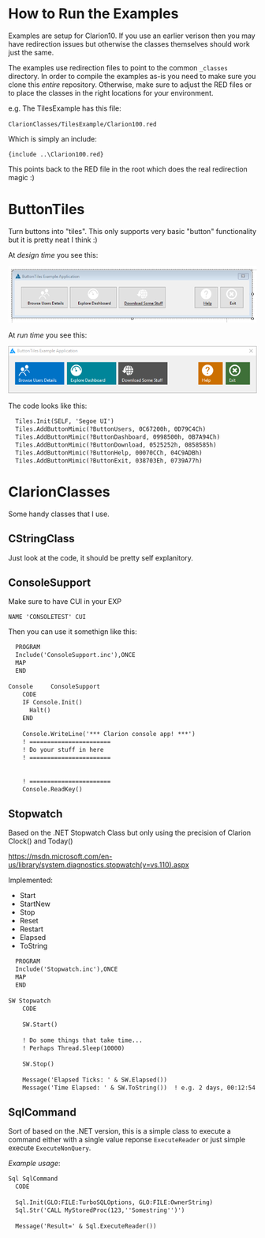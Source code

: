 # How to Run the Examples

Examples are setup for Clarion10. If you use an earlier verison then you may have redirection issues but otherwise the classes themselves should work just the same.

The examples use redirection files to point to the common `_classes` directory. 
In order to compile the examples as-is you need to make sure you clone this *entire* repository. Otherwise, make sure to adjust the RED files or to place the classes in the right locations for your environment.

e.g. The TilesExample has this file:

`ClarionClasses/TilesExample/Clarion100.red`

Which is simply an include:

```
{include ..\Clarion100.red}
```

This points back to the RED file in the root which does the real redirection magic :)

# ButtonTiles
Turn buttons into "tiles". This only supports very basic "button" functionality but it is pretty neat I think :)

At *design time* you see this:

![ButtonTiles DesignTime](/_docs/ButtonTiles_DesignTime.png?raw=true)

At *run time* you see this:

![ButtonTiles RunTime](/_docs/ButtonTiles_RunTime.png?raw=true)

The code looks like this:

```
  Tiles.Init(SELF, 'Segoe UI')
  Tiles.AddButtonMimic(?ButtonUsers, 0C67200h, 0D79C4Ch)
  Tiles.AddButtonMimic(?ButtonDashboard, 0998500h, 0B7A94Ch)
  Tiles.AddButtonMimic(?ButtonDownload, 0525252h, 0858585h)
  Tiles.AddButtonMimic(?ButtonHelp, 00070CCh, 04C9ADBh)
  Tiles.AddButtonMimic(?ButtonExit, 038703Eh, 0739A77h)
```

# ClarionClasses
Some handy classes that I use.

## CStringClass

Just look at the code, it should be pretty self explanitory.

## ConsoleSupport

Make sure to have CUI in your EXP
```
NAME 'CONSOLETEST' CUI
```

Then you can use it somethign like this:

```
  PROGRAM
  Include('ConsoleSupport.inc'),ONCE
  MAP
  END

Console     ConsoleSupport
    CODE
    IF Console.Init() 
      Halt()
    END

    Console.WriteLine('*** Clarion console app! ***')
    ! =======================
    ! Do your stuff in here
    ! =======================
    
    
    ! =======================
    Console.ReadKey()
```

## Stopwatch

Based on the .NET Stopwatch Class but only using the precision of Clarion Clock() and Today()

https://msdn.microsoft.com/en-us/library/system.diagnostics.stopwatch(v=vs.110).aspx

Implemented:

* Start
* StartNew
* Stop
* Reset
* Restart
* Elapsed
* ToString

```
  PROGRAM
  Include('Stopwatch.inc'),ONCE
  MAP
  END

SW Stopwatch
    CODE

    SW.Start()

    ! Do some things that take time...
    ! Perhaps Thread.Sleep(10000)

    SW.Stop()

    Message('Elapsed Ticks: ' & SW.Elapsed())
    Message('Time Elapsed: ' & SW.ToString())  ! e.g. 2 days, 00:12:54
```

## SqlCommand

Sort of based on the .NET version, this is a simple class to execute a command either with a single value reponse `ExecuteReader` or just simple execute `ExecuteNonQuery`.

*Example usage*:

```
Sql SqlCommand
  CODE

  Sql.Init(GLO:FILE:TurboSQLOptions, GLO:FILE:OwnerString)
  Sql.Str('CALL MyStoredProc(123,''Somestring'')')

  Message('Result=' & Sql.ExecuteReader())
```
